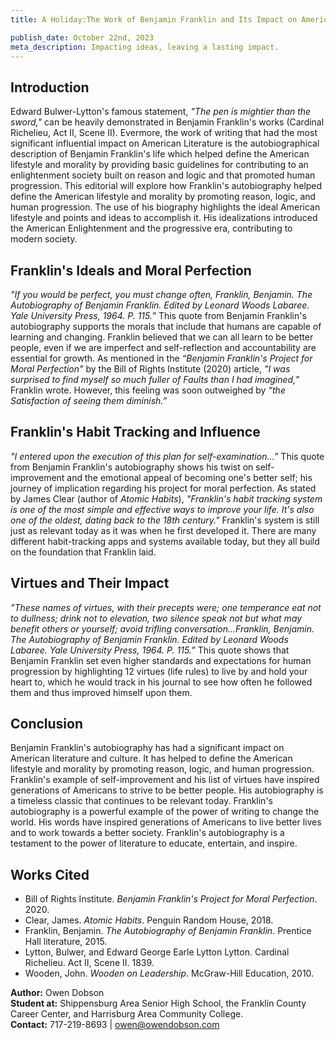 ```yaml
---
title: A Holiday:The Work of Benjamin Franklin and Its Impact on American Literature

publish_date: October 22nd, 2023 
meta_description: Impacting ideas, leaving a lasting impact.
---
```


## Introduction

Edward Bulwer-Lytton's famous statement, *"The pen is mightier than the sword,"* can be heavily demonstrated in Benjamin Franklin's works (Cardinal Richelieu, Act II, Scene II). Evermore, the work of writing that 
had the most significant influential impact on American Literature is the autobiographical description of Benjamin Franklin's life which helped define the American lifestyle and morality by providing basic 
guidelines for contributing to an enlightenment society built on reason and logic and that promoted human progression. This editorial will explore how Franklin's autobiography helped define the American 
lifestyle and morality by promoting reason, logic, and human progression. The use of his biography highlights the ideal American lifestyle and points and ideas to accomplish it. His idealizations 
introduced the American Enlightenment and the progressive era, contributing to modern society.

## Franklin's Ideals and Moral Perfection

*"If you would be perfect, you must change often, Franklin, Benjamin. The Autobiography of Benjamin Franklin. Edited by Leonard Woods Labaree. 
Yale University Press, 1964. P. 115.”* This quote from Benjamin Franklin's autobiography supports the morals that include that humans are capable of learning and changing. 
Franklin believed that we can all learn to be better people, even if we are imperfect and self-reflection and accountability are essential for growth. As mentioned in the *“Benjamin Franklin's Project 
for Moral Perfection"* by the Bill of Rights Institute (2020) article, *"I was surprised to find myself so much fuller of Faults than I had imagined,”* Franklin wrote. However, this feeling was soon
outweighed by *“the Satisfaction of seeing them diminish.”*

## Franklin's Habit Tracking and Influence

*"I entered upon the execution of this plan for self-examination...”* This quote from Benjamin Franklin's autobiography shows his twist on self-improvement 
and the emotional appeal of becoming one's better self; his journey of implication regarding his project for moral perfection. As stated by James Clear (author of *Atomic Habits*), 
*"Franklin's habit tracking system is one of the most simple and effective ways to improve your life. It's also one of the oldest, dating back to the 18th century."* Franklin's system is 
still just as relevant today as it was when he first developed it. There are many different habit-tracking apps and systems available today, but they all build on the foundation that Franklin laid.

## Virtues and Their Impact

*"These names of virtues, with their precepts were; one temperance eat not to dullness; drink not to elevation, two silence speak not but what may benefit others or yourself; 
avoid trifling conversation...Franklin, Benjamin. The Autobiography of Benjamin Franklin. Edited by Leonard Woods Labaree. Yale University Press, 1964. P. 115.”* This quote shows that 
Benjamin Franklin set even higher standards and expectations for human progression by highlighting 12 virtues (life rules) to live by and hold your heart to, which he would track in his 
journal to see how often he followed them and thus improved himself upon them.

## Conclusion

Benjamin Franklin's autobiography has had a significant impact on American literature and culture. It has helped to define the American lifestyle and morality by promoting reason, 
logic, and human progression. Franklin's example of self-improvement and his list of virtues have inspired generations of Americans to strive to be better people. His autobiography is a
timeless classic that continues to be relevant today. Franklin's autobiography is a powerful example of the power of writing to change the world. His words have inspired generations of 
Americans to live better lives and to work towards a better society. Franklin's autobiography is a testament to the power of literature to educate, entertain, and inspire.

## Works Cited

- Bill of Rights Institute. *Benjamin Franklin's Project for Moral Perfection*. 2020.
- Clear, James. *Atomic Habits*. Penguin Random House, 2018.
- Franklin, Benjamin. *The Autobiography of Benjamin Franklin*. Prentice Hall literature, 2015.
- Lytton, Bulwer, and Edward George Earle Lytton Lytton. Cardinal Richelieu. Act II, Scene II. 1839.
- Wooden, John. *Wooden on Leadership*. McGraw-Hill Education, 2010.

**Author:** Owen Dobson  
**Student at:** Shippensburg Area Senior High School, the Franklin County Career Center, and Harrisburg Area Community College.  
**Contact:** 717-219-8693 | owen@owendobson.com
